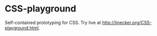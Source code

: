 # CSS-playground

Self-contained prototyping for CSS. Try live at http://linecker.org/CSS-playground.html.
